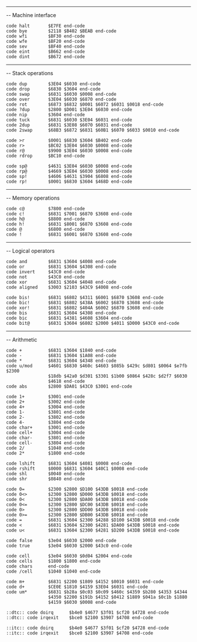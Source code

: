 -----------------------------------------------------------------------------
-- Machine interface

    code halt       $E7FE end-code
    code bye        $2118 $B402 $BEAB end-code
    code wfi        $BF30 end-code
    code wfe        $BF20 end-code
    code sev        $BF40 end-code
    code eint       $B662 end-code
    code dint       $B672 end-code

-----------------------------------------------------------------------------
-- Stack operations

    code dup        $3E04 $6030 end-code
    code drop       $6830 $3604 end-code
    code swap       $6831 $6030 $0008 end-code
    code over       $3E04 $6030 $6870 end-code
    code rot        $6873 $6832 $0001 $6072 $6031 $0018 end-code
    code ?dup       $2800 $D001 $3E04 $6030 end-code
    code nip        $3604 end-code
    code tuck       $6831 $6030 $3E04 $6031 end-code
    code 2dup       $6831 $3E08 $6070 $6031 end-code
    code 2swap      $68B3 $6872 $6831 $60B1 $6070 $6033 $0010 end-code

    code >r         $0001 $6830 $3604 $B402 end-code
    code r>         $BC02 $3E04 $6030 $0008 end-code
    code r@         $9900 $3E04 $6030 $0008 end-code
    code rdrop      $BC10 end-code

    code sp@        $4631 $3E04 $6030 $0008 end-code
    code rp@        $4669 $3E04 $6030 $0008 end-code
    code sp!        $4606 $4631 $3904 $6808 end-code
    code rp!        $0001 $6830 $3604 $468D end-code

-----------------------------------------------------------------------------
-- Memory operations

    code c@         $7800 end-code
    code c!         $6831 $7001 $6870 $3608 end-code
    code h@         $8800 end-code
    code h!         $6831 $8001 $6870 $3608 end-code
    code @          $6800 end-code
    code !          $6831 $6001 $6870 $3608 end-code

-----------------------------------------------------------------------------
-- Logical operators

    code and        $6831 $3604 $4008 end-code
    code or         $6831 $3604 $4308 end-code
    code invert     $43C0 end-code
    code not        $43C0 end-code
    code xor        $6831 $3604 $4048 end-code
    code aligned    $3003 $2103 $43C9 $4008 end-code

    code bis!       $6831 $6802 $4311 $6001 $6870 $3608 end-code
    code bic!       $6831 $6802 $438A $6002 $6870 $3608 end-code
    code xor!       $6831 $6802 $404A $6002 $6870 $3608 end-code
    code bis        $6831 $3604 $4308 end-code
    code bic        $6831 $4381 $4608 $3604 end-code
    code bit@       $6831 $3604 $6802 $2000 $4011 $D000 $43C0 end-code

-----------------------------------------------------------------------------
-- Arithmetic

    code +          $6831 $3604 $1840 end-code
    code -          $6831 $3604 $1A08 end-code
    code *          $6831 $3604 $4348 end-code
    code u/mod      $4601 $6830 $460c $4603 $085b $429c $d801 $0064 $e7fb $2300
                    $18db $42a0 $d301 $3301 $1b00 $0864 $428c $d2f7 $6030
                    $4618 end-code
    code abs        $2800 $DA01 $43C0 $3001 end-code

    code 1+         $3001 end-code
    code 2+         $3002 end-code
    code 4+         $3004 end-code
    code 1-         $3801 end-code
    code 2-         $3802 end-code
    code 4-         $3804 end-code
    code char+      $3001 end-code
    code cell+      $3004 end-code
    code char-      $3801 end-code
    code cell-      $3804 end-code
    code 2/         $1040 end-code
    code 2*         $1800 end-code

    code lshift     $6831 $3604 $4081 $0008 end-code
    code rshift     $0000 $6831 $3604 $40C1 $0008 end-code
    code shl        $0040 end-code
    code shr        $0840 end-code

    code 0=         $2300 $2800 $D100 $43DB $0018 end-code
    code 0<>        $2300 $2800 $D000 $43DB $0018 end-code
    code 0<         $2300 $2800 $DA00 $43DB $0018 end-code
    code 0<=        $2300 $2800 $DC00 $43DB $0018 end-code
    code 0>         $2300 $2800 $DD00 $43DB $0018 end-code
    code 0>=        $2300 $2800 $DB00 $43DB $0018 end-code
    code =          $6831 $3604 $2300 $4288 $D100 $43DB $0018 end-code
    code <          $6831 $3604 $2300 $4281 $DA00 $43DB $0018 end-code
    code u<         $6831 $3604 $2300 $4281 $D200 $43DB $0018 end-code

    code false      $3e04 $6030 $2000 end-code
    code true       $3e04 $6030 $2000 $43c0 end-code

    code cell       $3e04 $6030 $0d04 $2004 end-code
    code cells      $1800 $1800 end-code
    code chars      end-code
    code /cell      $1040 $1040 end-code

    code m+         $6831 $2200 $1809 $4152 $0010 $6031 end-code
    code d+         $CE0E $1810 $4159 $3E04 $6031 end-code
    code um*        $6831 $b28a $0c03 $0c09 $460c $4359 $b280 $4353 $4344
                    $4350 $2200 $191b $4152 $0412 $1889 $041a $0c1b $1880
                    $4159 $6030 $0008 end-code

    ::dtc:: code doirq      $b4e0 $4677 $3f01 $cf20 $4728 end-code
    ::dtc:: code irqexit    $bce0 $2100 $3907 $4708 end-code

    ::itc:: code doirq      $b4e0 $4677 $3f01 $cf20 $4728 end-code
    ::itc:: code irqexit    $bce0 $2100 $3907 $4708 end-code
